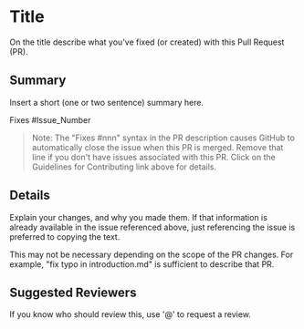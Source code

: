 # Title

On the title describe what you've fixed (or created) with this Pull Request (PR).

## Summary

Insert a short (one or two sentence) summary here.

Fixes #Issue_Number

>Note: The "Fixes #nnn" syntax in the PR description causes GitHub to automatically close the issue when this PR is merged.
>Remove that line if you don't have issues associated with this PR. Click on the Guidelines for Contributing link above for details.

## Details

Explain your changes, and why you made them. If that information is already available in the issue referenced above, just referencing the issue is preferred to copying the text.

This may not be necessary depending on the scope of the PR changes. For example, "fix typo in introduction.md" is sufficient to describe that PR.

## Suggested Reviewers

If you know who should review this, use '@' to request a review.


<!--HONumber=Aug16_HO2-->


